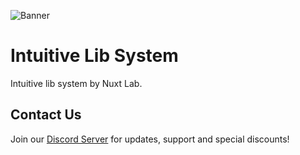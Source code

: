 ![Banner](https://nuxtlab.net/api/files/github_banner-K00eZM3AJl3ek01AFl7AyG8haViBYN.png)

# Intuitive Lib System

Intuitive lib system by Nuxt Lab.

## Contact Us

Join our [Discord Server](https://discord.gg/fcNrD3XNdv) for updates, support and special discounts!
